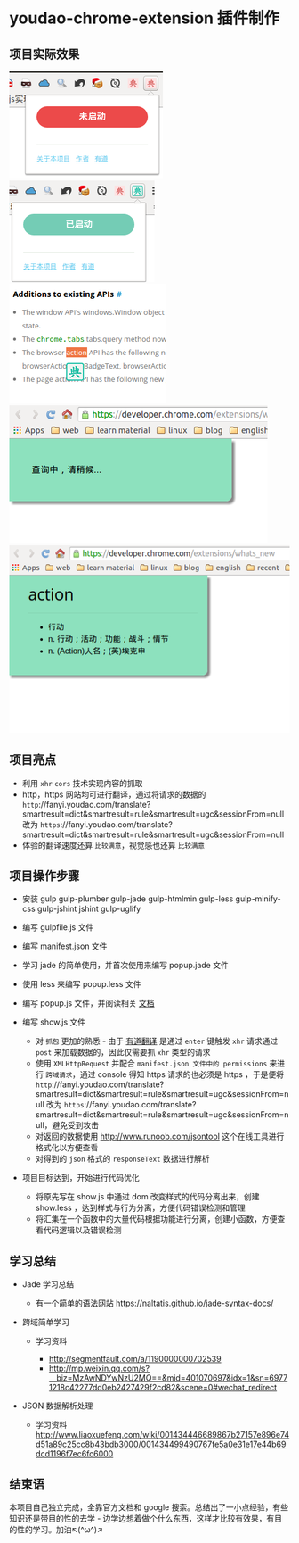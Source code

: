 # youdao-chrome-extension 插件制作

## 项目实际效果

<img src="./effect.png" />

<img src="./effect1.png" />

<img src="./effect2.png" />

<img src="./effect3.png" />

<img src="./effect4.png" />

## 项目亮点

- 利用 `xhr`  `cors` 技术实现内容的抓取
- http，https 网站均可进行翻译，通过将请求的数据的 `http`://fanyi.youdao.com/translate?smartresult=dict&smartresult=rule&smartresult=ugc&sessionFrom=null 改为 `https`://fanyi.youdao.com/translate?smartresult=dict&smartresult=rule&smartresult=ugc&sessionFrom=null
- 体验的翻译速度还算 `比较满意`，视觉感也还算 `比较满意`

## 项目操作步骤

- 安装 gulp gulp-plumber gulp-jade gulp-htmlmin gulp-less gulp-minify-css gulp-jshint jshint gulp-uglify
- 编写 gulpfile.js 文件
- 编写 manifest.json 文件
- 学习 jade 的简单使用，并首次使用来编写 popup.jade 文件
- 使用 less 来编写 popup.less 文件
- 编写 popup.js 文件，并阅读相关 [文档](https://developer.chrome.com/extensions/storage)
- 编写 show.js 文件

    - 对 `抓包` 更加的熟悉 - 由于 [有道翻译](http://fanyi.youdao.com/) 是通过 `enter` 键触发 `xhr` 请求通过 `post` 来加载数据的，因此仅需要抓 `xhr` 类型的请求
    - 使用 `XMLHttpRequest` 并配合 `manifest.json 文件中的 permissions` 来进行 `跨域请求`，通过 console 得知 https 请求的也必须是 https ，于是便将     `http`://fanyi.youdao.com/translate?smartresult=dict&smartresult=rule&smartresult=ugc&sessionFrom=null 改为 `https`://fanyi.youdao.com/translate?smartresult=dict&smartresult=rule&smartresult=ugc&sessionFrom=null，避免受到攻击
    - 对返回的数据使用 <http://www.runoob.com/jsontool> 这个在线工具进行格式化以方便查看
    - 对得到的 `json` 格式的 `responseText` 数据进行解析

- 项目目标达到，开始进行代码优化

    - 将原先写在 show.js 中通过 dom 改变样式的代码分离出来，创建 show.less ，达到样式与行为分离，方便代码错误检测和管理
    - 将汇集在一个函数中的大量代码根据功能进行分离，创建小函数，方便查看代码逻辑以及错误检测

## 学习总结

- Jade 学习总结

    - 有一个简单的语法网站 <https://naltatis.github.io/jade-syntax-docs/>
    
- 跨域简单学习

    - 学习资料 
        
        - <http://segmentfault.com/a/1190000000702539>
        - <http://mp.weixin.qq.com/s?__biz=MzAwNDYwNzU2MQ==&mid=401070697&idx=1&sn=69771218c42277dd0eb2427429f2cd82&scene=0#wechat_redirect>
        
- JSON 数据解析处理

    - 学习资料 <http://www.liaoxuefeng.com/wiki/001434446689867b27157e896e74d51a89c25cc8b43bdb3000/001434499490767fe5a0e31e17e44b69dcd1196f7ec6fc6000>
    
## 结束语

本项目自己独立完成，全靠官方文档和 google 搜索。总结出了一小点经验，有些知识还是带目的性的去学 - 边学边想着做个什么东西，这样才比较有效果，有目的性的学习。加油↖(^ω^)↗
